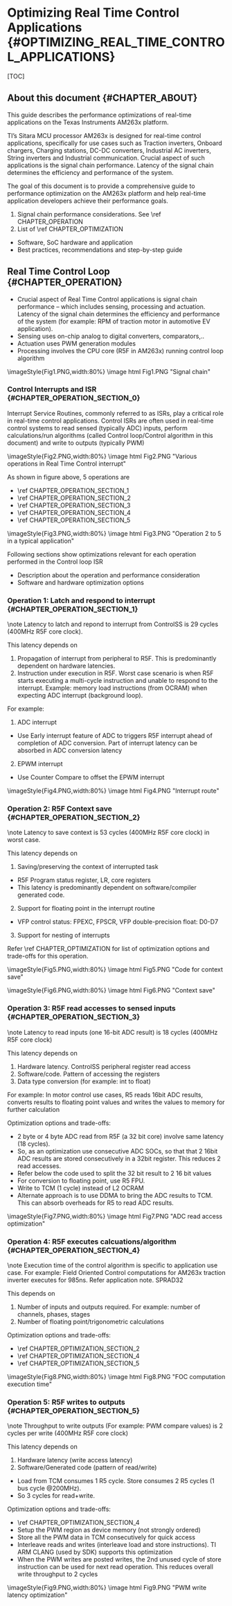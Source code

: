 # Optimizing Real Time Control Applications {#OPTIMIZING_REAL_TIME_CONTROL_APPLICATIONS}

[TOC]

## About this document {#CHAPTER_ABOUT}

This guide describes the performance optimizations of real-time applications on the Texas Instruments AM263x platform.

TI’s Sitara MCU processor AM263x is designed for real-time control applications, specifically for use cases such as Traction inverters, Onboard chargers, Charging stations, DC-DC converters, Industrial AC inverters, String inverters and Industrial communication.
Crucial aspect of such applications is the signal chain performance. Latency of the signal chain determines the efficiency and performance of the system.

The goal of this document is to provide a comprehensive guide to performance optimization on the AM263x platform and help real-time application developers achieve their performance goals.

1. Signal chain performance considerations. See \ref CHAPTER_OPERATION
2. List of \ref CHAPTER_OPTIMIZATION
 - Software, SoC hardware and application
 - Best practices, recommendations and step-by-step guide


## Real Time Control Loop {#CHAPTER_OPERATION}


- Crucial aspect of Real Time Control applications is signal chain performance – which includes sensing, processing and actuation. Latency of the signal chain determines the efficiency and performance of the system (for example: RPM of traction motor in automotive EV application).
 - Sensing uses on-chip analog to digital converters, comparators,..
 - Actuation uses PWM generation modules
 - Processing involves the CPU core (R5F in AM263x) running control loop algorithm


\imageStyle{Fig1.PNG,width:80%}
 \image html Fig1.PNG "Signal chain"



### Control Interrupts and ISR {#CHAPTER_OPERATION_SECTION_0}

Interrupt Service Routines, commonly referred to as ISRs, play a critical role in real-time control applications. 
Control ISRs are often used in real-time control systems to read sensed (typically ADC) inputs, perform calculations/run algorithms (called Control loop/Control algorithm in this document) and write to outputs (typically PWM)

\imageStyle{Fig2.PNG,width:80%}
 \image html Fig2.PNG "Various operations in Real Time Control interrupt"


As shown in figure above, 5 operations are

- \ref CHAPTER_OPERATION_SECTION_1
- \ref CHAPTER_OPERATION_SECTION_2
- \ref CHAPTER_OPERATION_SECTION_3
- \ref CHAPTER_OPERATION_SECTION_4
- \ref CHAPTER_OPERATION_SECTION_5



\imageStyle{Fig3.PNG,width:80%}
 \image html Fig3.PNG "Operation 2 to 5 in a typical application"


Following sections show optimizations relevant for each operation performed in the Control loop ISR
- Description about the operation and performance consideration
- Software and hardware optimization options


### Operation 1: Latch and respond to interrupt {#CHAPTER_OPERATION_SECTION_1}

\note Latency to latch and repond to interrupt from ControlSS is 29 cycles (400MHz R5F core clock).

This latency depends on
1. Propagation of interrupt from peripheral to R5F. This is predominantly dependent on hardware latencies.
2. Instruction under execution in R5F. Worst case scenario is when R5F starts executing a multi-cycle instruction and unable to respond to the interrupt. Example: memory load instructions (from OCRAM) when expecting ADC interrupt (background loop).

For example: 
1. ADC interrupt
 - Use Early interrupt feature of ADC to triggers R5F interrupt ahead of completion of ADC conversion. Part of interrupt latency can be absorbed in ADC conversion latency
2. EPWM interrupt
 - Use Counter Compare to offset the EPWM interrupt

\imageStyle{Fig4.PNG,width:80%}
 \image html Fig4.PNG "Interrupt route"

### Operation 2: R5F Context save {#CHAPTER_OPERATION_SECTION_2}

\note Latency to save context is 53 cycles (400MHz R5F core clock) in worst case.

This latency depends on 
1. Saving/preserving the context of interrupted task
 - R5F Program status register, LR, core registers
 - This latency is predominantly dependent on software/compiler generated code.
2. Support for floating point in the interrupt routine
 - VFP control status: FPEXC, FPSCR, VFP double-precision float: D0-D7
3. Support for nesting of interrupts


Refer \ref CHAPTER_OPTIMIZATION for list of optimization options and trade-offs for this operation.


\imageStyle{Fig5.PNG,width:80%}
 \image html Fig5.PNG "Code for context save"

\imageStyle{Fig6.PNG,width:80%}
 \image html Fig6.PNG "Context save"


### Operation 3: R5F read accesses to sensed inputs {#CHAPTER_OPERATION_SECTION_3}

\note Latency to read inputs (one 16-bit ADC result) is 18 cycles (400MHz R5F core clock)

This latency depends on 
1. Hardware latency. ControlSS peripheral register read access
2. Software/code. Pattern of accessing the registers
3. Data type conversion (for example: int to float)


For example: 
In motor control use cases, R5 reads 16bit ADC results, converts results to floating point values and writes the values to memory for further calculation

Optimization options and trade-offs:
- 2 byte or 4 byte ADC read from R5F (a 32 bit core) involve same latency (18 cycles). 
 - So, as an optimization use consecutive ADC SOCs, so that  that 2 16bit ADC results are stored consecutively in a 32bit register. This reduces 2 read accesses.
 - Refer below the code used to split the 32 bit result to 2 16 bit values
- For conversion to floating point, use R5 FPU.
- Write to TCM (1 cycle) instead of L2 OCRAM
- Alternate approach is to use DDMA to bring the ADC results to TCM. This can absorb overheads for R5 to read ADC results.

\imageStyle{Fig7.PNG,width:80%}
 \image html Fig7.PNG "ADC read access optimization"

### Operation 4: R5F executes calcuations/algorithm {#CHAPTER_OPERATION_SECTION_4}

\note Execution time of the control algorithm is specific to application use case. 
	For example: Field Oriented Control computations for AM263x traction inverter executes for 985ns. Refer application note. SPRAD32

This depends on 
1. Number of inputs and outputs required. For example: number of channels, phases, stages
2. Number of floating point/trigonometric calculations


Optimization options and trade-offs:

- \ref CHAPTER_OPTIMIZATION_SECTION_2
- \ref CHAPTER_OPTIMIZATION_SECTION_4
- \ref CHAPTER_OPTIMIZATION_SECTION_5

\imageStyle{Fig8.PNG,width:80%}
 \image html Fig8.PNG "FOC computation execution time"

### Operation 5: R5F writes to outputs {#CHAPTER_OPERATION_SECTION_5}

\note Throughput to write outputs (For example: PWM compare values) is 2 cycles per write (400MHz R5F core clock)

This latency depends on 
1. Hardware latency (write access latency) 
2. Software/Generated code (pattern of read/write)

 - Load from TCM consumes 1 R5 cycle. Store consumes 2 R5 cycles (1 bus cycle @200MHz).
 - So 3 cycles for read+write.

Optimization options and trade-offs:

- \ref CHAPTER_OPTIMIZATION_SECTION_4
 - Setup the PWM region as device memory (not strongly ordered)
- Store all the PWM data in TCM consecutively for quick access
- Interleave reads and writes (interleave load and store instructions). TI ARM CLANG (used by SDK) supports this optimization
 - When the PWM writes are posted writes, the 2nd unused cycle of store instruction can be used for next read operation. This reduces overall write throughput to 2 cycles


\imageStyle{Fig9.PNG,width:80%}
 \image html Fig9.PNG "PWM write latency optimization"





